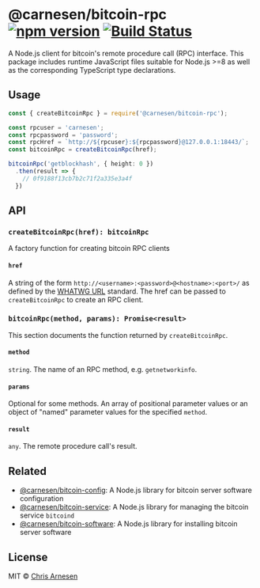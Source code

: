 # @carnesen/bitcoin-rpc [![npm version](https://badge.fury.io/js/%40carnesen%2Fbitcoin-rpc.svg)](https://badge.fury.io/js/%40carnesen%2Fbitcoin-rpc) [![Build Status](https://travis-ci.org/carnesen/bitcoin-rpc.svg?branch=master)](https://travis-ci.org/carnesen/bitcoin-rpc)

A Node.js client for bitcoin's remote procedure call (RPC) interface. This package includes runtime JavaScript files suitable for Node.js >=8 as well as the corresponding TypeScript type declarations.

## Usage

```ts
const { createBitcoinRpc } = require('@carnesen/bitcoin-rpc');

const rpcuser = 'carnesen';
const rpcpassword = 'password';
const rpcHref = `http://${rpcuser}:${rpcpassword}@127.0.0.1:18443/`;
const bitcoinRpc = createBitcoinRpc(href);

bitcoinRpc('getblockhash', { height: 0 })
  .then(result => {
    // 0f9188f13cb7b2c71f2a335e3a4f
  })
```

## API

### `createBitcoinRpc(href): bitcoinRpc`
A factory function for creating bitcoin RPC clients

#### `href`
A string of the form `http://<username>:<password>@<hostname>:<port>/` as defined by the [WHATWG URL](https://nodejs.org/api/url.html#url_the_whatwg_url_api) standard. The href can be passed to `createBitcoinRpc` to create an RPC client. 

### `bitcoinRpc(method, params): Promise<result>`
This section documents the function returned by `createBitcoinRpc`. 

#### `method`
`string`. The name of an RPC method, e.g. `getnetworkinfo`.

#### `params`
Optional for some methods. An array of positional parameter values or an object of "named" parameter values for the specified `method`.

#### `result`
`any`. The remote procedure call's result.

## Related
- [@carnesen/bitcoin-config](https://github.com/carnesen/bitcoin-config): A Node.js library for bitcoin server software configuration
- [@carnesen/bitcoin-service](https://github.com/carnesen/bitcoin-service): A Node.js library for managing the bitcoin service `bitcoind`
- [@carnesen/bitcoin-software](https://github.com/carnesen/bitcoin-software): A Node.js library for installing bitcoin server software

## License

MIT © [Chris Arnesen](https://www.carnesen.com)
